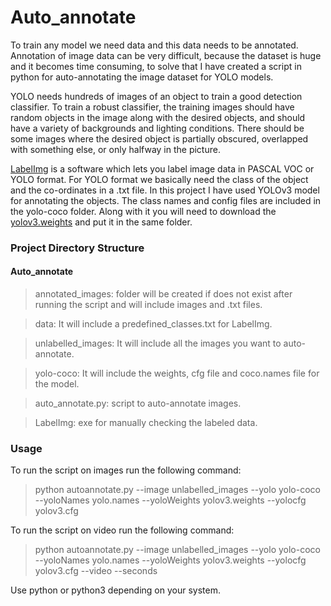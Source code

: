 # Auto_annotate
To train any model we need data and this data needs to be annotated. Annotation of image data can be very difficult, because the dataset is huge and it becomes time consuming, to solve that I have created a script in python for auto-annotating the image dataset for YOLO models.

YOLO needs hundreds of images of an object to train a good detection classifier. To train a robust classifier, the training images should have random objects in the image along with the desired objects, and should have a variety of backgrounds and lighting conditions. There should be some images where the desired object is partially obscured, overlapped with something else, or only halfway in the picture.

[LabelImg](https://github.com/tzutalin/labelImg) is a software which lets you label image data in PASCAL VOC or YOLO format. For YOLO format we basically need the class of the object and the co-ordinates in a .txt file. In this project I have used YOLOv3 model for annotating the objects. The class names and config files are included in the yolo-coco folder. Along with it you will need to download the [yolov3.weights](https://pjreddie.com/darknet/yolo/) and put it in the same folder.

### Project Directory Structure
#### Auto_annotate

  > annotated_images: folder will be created if does not exist after running the script and will include images and .txt files.
  
  > data: It will include a predefined_classes.txt for LabelImg.
  
  > unlabelled_images: It will include all the images you want to auto-annotate.
  
  > yolo-coco: It will include the weights, cfg file and coco.names file for the model.
  
  > auto_annotate.py: script to auto-annotate images.
  
  > LabelImg: exe for manually checking the labeled data.
  
### Usage
To run the script on images run the following command:

> python autoannotate.py --image unlabelled_images --yolo yolo-coco --yoloNames yolo.names --yoloWeights yolov3.weights --yolocfg yolov3.cfg

To run the script on video run the following command:

> python autoannotate.py --image unlabelled_images --yolo yolo-coco --yoloNames yolo.names --yoloWeights yolov3.weights --yolocfg yolov3.cfg --video <path to video> --seconds <frame rate to capture frames from video>
  
Use python or python3 depending on your system.



  

